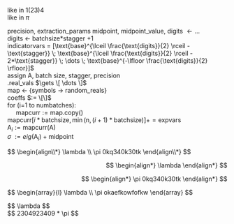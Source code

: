 like in $1(23)4$  
like in $\pi$  

precision, extraction_params midpoint, midpoint_value, digits $\gets \dots$  
digits $\gets$ batchsize\*stagger $+1$  
indicatorvars = \[\text{base}^{\lceil \frac{\text{digits}}{2} \rceil - \text{stagger}} \\; \text{base}^{\lceil \frac{\text{digits}}{2} \rceil - 2*\text{stagger}} \\; \dots \\; \text{base}^{-\lfloor \frac{\text{digits}}{2} \rfloor}\]$   
assign A, batch size, stagger, precision  
.real_vals $\gets \[ \dots \]$  
map $\gets$ \{symbols $\rightarrow$ random_reals\}  
coeffs $:= \[\]$  
for \(i=1 to numbatches\):  
&nbsp;&nbsp;&nbsp;&nbsp; $\text{mapcurr} := \text{map.copy()}$  
$\text{mapcurr{[}}i*\text{batchsize}, \min{\text{(n}, (i+1)*\text{batchsize)}}\text{{]}} += \text{expvars}$  
$\text{A}_{i} := \text{mapcurr(A)}$  
$\sigma$ $:= eig(\text{A}_{i}) + \text{midpoint}$

<p style="text-align: left;">
$$
\begin{align\\*}
\lambda \\
\pi 0kq340k30tk
\end{align\\*}
$$
</p>

<p align="right">
  $$
\begin{align*}
\lambda
\end{align*}
$$
</p>

<p align="right">
  $$
\begin{align*}
\pi 0kq340k30tk
\end{align*}
$$
</p>

<p style="text-align: left;">
$$
\begin{array}{l}
\lambda \\
\pi okaefkowfofkw
\end{array}
$$
</p>

<p align="left">
$$ \lambda $$
<br>
$$ 2304923409 * \pi $$
</p>

